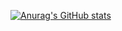[![Anurag's GitHub stats](https://github-readme-stats.vercel.app/api?username=youngcheon)](https://github.com/anuraghazra/github-readme-stats)

